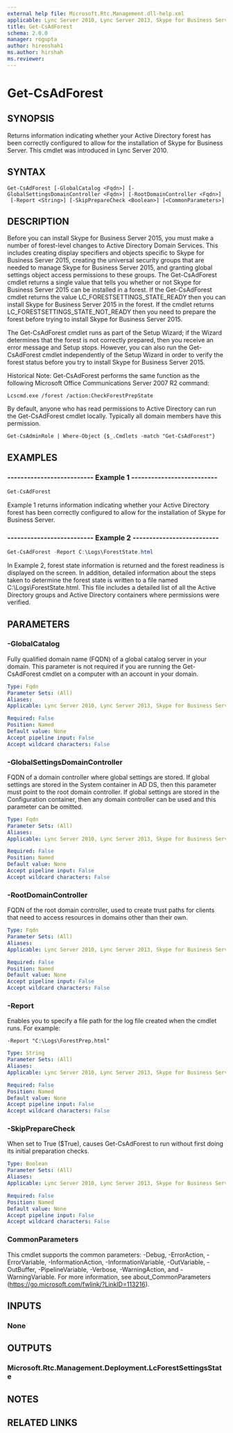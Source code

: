 ```yaml
---
external help file: Microsoft.Rtc.Management.dll-help.xml
applicable: Lync Server 2010, Lync Server 2013, Skype for Business Server 2015, Skype for Business Server 2019
title: Get-CsAdForest
schema: 2.0.0
manager: rogupta
author: hirenshah1
ms.author: hirshah
ms.reviewer:
---
```


# Get-CsAdForest

## SYNOPSIS
Returns information indicating whether your Active Directory forest has been correctly configured to allow for the installation of Skype for Business Server.
This cmdlet was introduced in Lync Server 2010.


## SYNTAX

```
Get-CsAdForest [-GlobalCatalog <Fqdn>] [-GlobalSettingsDomainController <Fqdn>] [-RootDomainController <Fqdn>]
 [-Report <String>] [-SkipPrepareCheck <Boolean>] [<CommonParameters>]
```

## DESCRIPTION
Before you can install Skype for Business Server 2015, you must make a number of forest-level changes to Active Directory Domain Services.
This includes creating display specifiers and objects specific to Skype for Business Server 2015, creating the universal security groups that are needed to manage Skype for Business Server 2015, and granting global settings object access permissions to these groups.
The Get-CsAdForest cmdlet returns a single value that tells you whether or not Skype for Business Server 2015 can be installed in a forest.
If the Get-CsAdForest cmdlet returns the value LC_FORESTSETTINGS_STATE_READY then you can install Skype for Business Server 2015 in the forest.
If the cmdlet returns LC_FORESTSETTINGS_STATE_NOT_READY then you need to prepare the forest before trying to install Skype for Business Server 2015.

The Get-CsAdForest cmdlet runs as part of the Setup Wizard; if the Wizard determines that the forest is not correctly prepared, then you receive an error message and Setup stops.
However, you can also run the Get-CsAdForest cmdlet independently of the Setup Wizard in order to verify the forest status before you try to install Skype for Business Server 2015.

Historical Note: Get-CsAdForest performs the same function as the following Microsoft Office Communications Server 2007 R2 command:

`Lcscmd.exe /forest /action:CheckForestPrepState`

By default, anyone who has read permissions to Active Directory can run the Get-CsAdForest cmdlet locally.
Typically all domain members have this permission.

`Get-CsAdminRole | Where-Object {$_.Cmdlets -match "Get-CsAdForest"}`


## EXAMPLES

### -------------------------- Example 1 --------------------------
```powershell
Get-CsAdForest
```

Example 1 returns information indicating whether your Active Directory forest has been correctly configured to allow for the installation of Skype for Business Server.

### -------------------------- Example 2 --------------------------
```powershell
Get-CsAdForest -Report C:\Logs\ForestState.html
```

In Example 2, forest state information is returned and the forest readiness is displayed on the screen.
In addition, detailed information about the steps taken to determine the forest state is written to a file named C:\Logs\ForestState.html.
This file includes a detailed list of all the Active Directory groups and Active Directory containers where permissions were verified.


## PARAMETERS

### -GlobalCatalog
Fully qualified domain name (FQDN) of a global catalog server in your domain.
This parameter is not required if you are running the Get-CsAdForest cmdlet on a computer with an account in your domain.

```yaml
Type: Fqdn
Parameter Sets: (All)
Aliases: 
Applicable: Lync Server 2010, Lync Server 2013, Skype for Business Server 2015, Skype for Business Server 2019

Required: False
Position: Named
Default value: None
Accept pipeline input: False
Accept wildcard characters: False
```

### -GlobalSettingsDomainController
FQDN of a domain controller where global settings are stored.
If global settings are stored in the System container in AD DS, then this parameter must point to the root domain controller.
If global settings are stored in the Configuration container, then any domain controller can be used and this parameter can be omitted.

```yaml
Type: Fqdn
Parameter Sets: (All)
Aliases: 
Applicable: Lync Server 2010, Lync Server 2013, Skype for Business Server 2015, Skype for Business Server 2019

Required: False
Position: Named
Default value: None
Accept pipeline input: False
Accept wildcard characters: False
```

### -RootDomainController
FQDN of the root domain controller, used to create trust paths for clients that need to access resources in domains other than their own.

```yaml
Type: Fqdn
Parameter Sets: (All)
Aliases: 
Applicable: Lync Server 2010, Lync Server 2013, Skype for Business Server 2015, Skype for Business Server 2019

Required: False
Position: Named
Default value: None
Accept pipeline input: False
Accept wildcard characters: False
```

### -Report
Enables you to specify a file path for the log file created when the cmdlet runs.
For example: 

`-Report "C:\Logs\ForestPrep.html"`

```yaml
Type: String
Parameter Sets: (All)
Aliases: 
Applicable: Lync Server 2010, Lync Server 2013, Skype for Business Server 2015, Skype for Business Server 2019

Required: False
Position: Named
Default value: None
Accept pipeline input: False
Accept wildcard characters: False
```

### -SkipPrepareCheck
When set to True ($True), causes Get-CsAdForest to run without first doing its initial preparation checks.

```yaml
Type: Boolean
Parameter Sets: (All)
Aliases: 
Applicable: Lync Server 2010, Lync Server 2013, Skype for Business Server 2015, Skype for Business Server 2019

Required: False
Position: Named
Default value: None
Accept pipeline input: False
Accept wildcard characters: False
```

### CommonParameters
This cmdlet supports the common parameters: -Debug, -ErrorAction, -ErrorVariable, -InformationAction, -InformationVariable, -OutVariable, -OutBuffer, -PipelineVariable, -Verbose, -WarningAction, and -WarningVariable. For more information, see about_CommonParameters (https://go.microsoft.com/fwlink/?LinkID=113216).


## INPUTS

### None


## OUTPUTS

### Microsoft.Rtc.Management.Deployment.LcForestSettingsState


## NOTES


## RELATED LINKS

